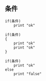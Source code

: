##  条件
```shell
if(条件)
	print "ok"
```
```shell
if(条件)
{
	print "ok"
	print "ok"
}
```
```shell
if(条件)
	print "ok"
else
	print "false"
```

